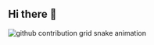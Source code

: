 ## Hi there 👋

<picture>
  <source media="(prefers-color-scheme: dark)" srcset="[github-snake-dark.svg](https://raw.githubusercontent.com/InkedCat/InkedCat/snake/github-contribution-grid-snake.svg)" />
  <source media="(prefers-color-scheme: light)" srcset="[github-snake.svg](https://raw.githubusercontent.com/InkedCat/InkedCat/snake/github-contribution-grid-snake.svg)" />
  <img alt="github contribution grid snake animation" src="[github-snake.svg](https://raw.githubusercontent.com/InkedCat/InkedCat/snake/github-contribution-grid-snake.svg)" />
</picture>
<!--
**InkedCat/InkedCat** is a ✨ _special_ ✨ repository because its `README.md` (this file) appears on your GitHub profile.

Here are some ideas to get you started:

- 🔭 I’m currently working on ...
- 🌱 I’m currently learning ...
- 👯 I’m looking to collaborate on ...
- 🤔 I’m looking for help with ...
- 💬 Ask me about ...
- 📫 How to reach me: ...
- 😄 Pronouns: ...
- ⚡ Fun fact: ...
-->
